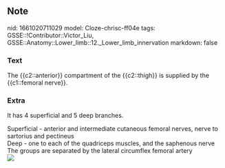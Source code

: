 ## Note
nid: 1661020711029
model: Cloze-chrisc-ff04e
tags: GSSE::!Contributor::Victor_Liu, GSSE::Anatomy::Lower_limb::12._Lower_limb_innervation
markdown: false

### Text
The {{c2::anterior}} compartment of the {{c2::thigh}} is supplied by the {{c1::femoral nerve}}.

### Extra
It has 4 superficial and 5 deep branches.
<div>
  Superficial - anterior and intermediate cutaneous femoral nerves,
  nerve to sartorius and pectineus
</div>
<div>
  Deep - one to each of the quadriceps muscles, and the saphenous
  nerve
</div>
<div>
  The groups are separated by the lateral circumflex femoral artery
  <div><img src=
  "paste-202e586a7fad69a1a237f223f71f4961e652e861.jpg"></div>
</div>
